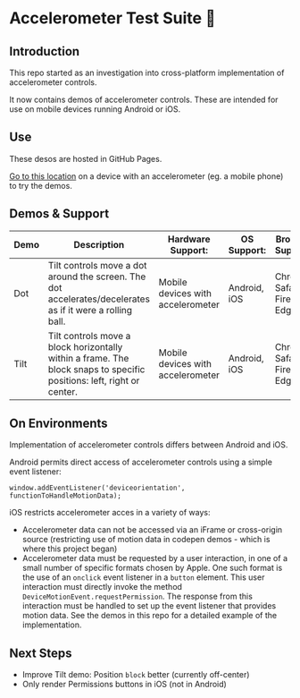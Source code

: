 # Accelerometer Test Suite 🔄

## Introduction

This repo started as an investigation into cross-platform implementation of accelerometer controls.

It now contains demos of accelerometer controls. These are intended for use on mobile devices running Android or iOS.

## Use

These desos are hosted in GitHub Pages.

[Go to this location](https://devarrowsmith.github.io/accelerometer-test/) on a device with an accelerometer (eg. a mobile phone) to try the demos.

## Demos & Support

| Demo | Description                                                                                                           | Hardware Support:                 | OS Support:  | Browser Support:              |
| ---- | --------------------------------------------------------------------------------------------------------------------- | --------------------------------- | ------------ | ----------------------------- |
| Dot  | Tilt controls move a dot around the screen. The dot accelerates/decelerates as if it were a rolling ball.             | Mobile devices with accelerometer | Android, iOS | Chrome, Safari, Firefox, Edge |
| Tilt | Tilt controls move a block horizontally within a frame. The block snaps to specific positions: left, right or center. | Mobile devices with accelerometer | Android, iOS | Chrome, Safari, Firefox, Edge |

## On Environments

Implementation of accelerometer controls differs between Android and iOS.

Android permits direct access of accelerometer controls using a simple event listener:

```
window.addEventListener('deviceorientation', functionToHandleMotionData);
```

iOS restricts accelerometer acces in a variety of ways:

- Accelerometer data can not be accessed via an iFrame or cross-origin source (restricting use of motion data in codepen demos - which is where this project began)
- Accelerometer data must be requested by a user interaction, in one of a small number of specific formats chosen by Apple. One such format is the use of an `onclick` event listener in a `button` element. This user interaction must directly invoke the method `DeviceMotionEvent.requestPermission`. The response from this interaction must be handled to set up the event listener that provides motion data. See the demos in this repo for a detailed example of the implementation.

## Next Steps

- Improve Tilt demo: Position `block` better (currently off-center)
- Only render Permissions buttons in iOS (not in Android)
